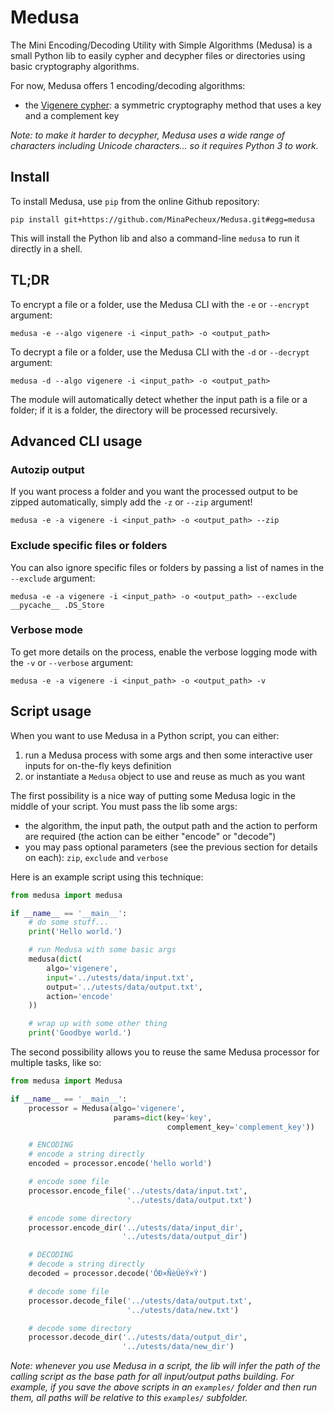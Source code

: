 # Medusa

The Mini Encoding/Decoding Utility with Simple Algorithms (Medusa) is a small Python lib to easily cypher and decypher files or directories using basic cryptography algorithms.

For now, Medusa offers 1 encoding/decoding algorithms:
- the [Vigenere cypher](https://en.wikipedia.org/wiki/Vigen%C3%A8re_cipher): a symmetric cryptography method
  that uses a key and a complement key

_Note: to make it harder to decypher, Medusa uses a wide range of characters including Unicode characters... so it requires Python 3 to work._

## Install

To install Medusa, use `pip` from the online Github repository:

```
pip install git+https://github.com/MinaPecheux/Medusa.git#egg=medusa
```

This will install the Python lib and also a command-line `medusa` to run it directly in a shell.

## TL;DR

To encrypt a file or a folder, use the Medusa CLI with the `-e` or `--encrypt` argument:

```
medusa -e --algo vigenere -i <input_path> -o <output_path>
```

To decrypt a file or a folder, use the Medusa CLI with the `-d` or `--decrypt` argument:

```
medusa -d --algo vigenere -i <input_path> -o <output_path>
```

The module will automatically detect whether the input path is a file or a folder; if it is a folder, the directory will be processed recursively.

## Advanced CLI usage

### Autozip output

If you want process a folder and you want the processed output to be zipped automatically, simply add the `-z` or `--zip` argument!

```
medusa -e -a vigenere -i <input_path> -o <output_path> --zip
```

### Exclude specific files or folders

You can also ignore specific files or folders by passing a list of names in the `--exclude` argument:

```
medusa -e -a vigenere -i <input_path> -o <output_path> --exclude __pycache__ .DS_Store
```

### Verbose mode

To get more details on the process, enable the verbose logging mode with the `-v` or `--verbose` argument:

```
medusa -e -a vigenere -i <input_path> -o <output_path> -v
```

## Script usage

When you want to use Medusa in a Python script, you can either:

1. run a Medusa process with some args and then some interactive user inputs for on-the-fly keys definition
2. or instantiate a `Medusa` object to use and reuse as much as you want

The first possibility is a nice way of putting some Medusa logic in the middle of your script. You must pass the lib some args:

- the algorithm, the input path, the output path and the action to perform are required (the action can be either "encode" or "decode")
- you may pass optional parameters (see the previous section for details on each): `zip`, `exclude` and `verbose`

Here is an example script using this technique:

```py
from medusa import medusa

if __name__ == '__main__':
    # do some stuff...
    print('Hello world.')

    # run Medusa with some basic args
    medusa(dict(
        algo='vigenere',
        input='../utests/data/input.txt',
        output='../utests/data/output.txt',
        action='encode'
    ))

    # wrap up with some other thing
    print('Goodbye world.')
```

The second possibility allows you to reuse the same Medusa processor for multiple tasks, like so:

```py
from medusa import Medusa

if __name__ == '__main__':
    processor = Medusa(algo='vigenere',
                       params=dict(key='key',
                                   complement_key='complement_key'))

    # ENCODING
    # encode a string directly
    encoded = processor.encode('hello world')

    # encode some file
    processor.encode_file('../utests/data/input.txt',
                          '../utests/data/output.txt')

    # encode some directory
    processor.encode_dir('../utests/data/input_dir',
                         '../utests/data/output_dir')

    # DECODING
    # decode a string directly
    decoded = processor.decode('ÓÐ×ÑèÜèÝ×Ý')

    # decode some file
    processor.decode_file('../utests/data/output.txt',
                          '../utests/data/new.txt')

    # decode some directory
    processor.decode_dir('../utests/data/output_dir',
                         '../utests/data/new_dir')
```

_Note: whenever you use Medusa in a script, the lib will infer the path of the calling script as the base path for all input/output paths building. For example, if you save the above scripts in an `examples/` folder and then run them, all paths will be relative to this `examples/` subfolder._
